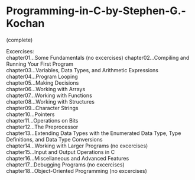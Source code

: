 # Programming-in-C-by-Stephen-G.-Kochan
(complete)  

Excercises:  
chapter01...Some Fundamentals (no excercises)
chapter02...Compiling and Running Your First Program  
chapter03...Variables, Data Types, and Arithmetic Expressions  
chapter04...Program Looping  
chapter05...Making Decisions  
chapter06...Working with Arrays  
chapter07...Working with Functions  
chapter08...Working with Structures  
chapter09...Character Strings  
chapter10...Pointers  
chapter11...Operations on Bits  
chapter12...The Preprocessor  
chapter13...Extending Data Types with the Enumerated Data Type, Type Definitions, and Data Type Conversions    
chapter14...Working with Larger Programs (no excercises)  
chapter15...Input and Output Operations in C  
chapter16...Miscellaneous and Advanced Features  
chapter17...Debugging Programs (no excercises)  
chapter18...Object-Oriented Programming (no excercises)  
